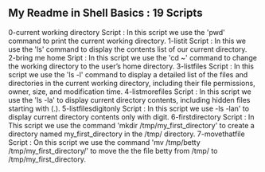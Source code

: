 My Readme in Shell Basics : 19 Scripts
--------------------------------------
0-current working directory Script : In this script we use the 'pwd' command to print the current working directory.
1-listit Script : In this we use the 'ls' command to display the contents list of our  current directory.  
2-bring me home Sript : In this script we use the 'cd ~' command to change the working directory to the user’s home directory.
3-listfiles Script : In this script we use the 'ls -l' command to display a detailed list of the files and directories in the current working directory, including their file permissions, owner, size, and modification time.
4-listmorefiles Script : In this script we use the 'ls -la' to display current directory contents, including hidden files starting with (.). 
5-listfilesdigitonly Script : In this script we use -ls -lan' to display current directory contents only with digit.
6-firstdirectory Script : In This script we use the command 'mkdir /tmp/my_first_directory' to create a directory named my_first_directory in the /tmp/ directory.
7-movethatfile Script : On this script we use the command 'mv /tmp/betty /tmp/my_first_directory/' to move the the file betty from /tmp/ to /tmp/my_first_directory.

